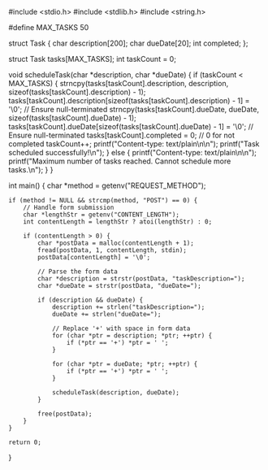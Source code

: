 #include <stdio.h>
#include <stdlib.h>
#include <string.h>

#define MAX_TASKS 50

struct Task {
    char description[200];
    char dueDate[20];
    int completed;
};

struct Task tasks[MAX_TASKS];
int taskCount = 0;

void scheduleTask(char *description, char *dueDate) {
    if (taskCount < MAX_TASKS) {
        strncpy(tasks[taskCount].description, description, sizeof(tasks[taskCount].description) - 1);
        tasks[taskCount].description[sizeof(tasks[taskCount].description) - 1] = '\0'; // Ensure null-terminated
        strncpy(tasks[taskCount].dueDate, dueDate, sizeof(tasks[taskCount].dueDate) - 1);
        tasks[taskCount].dueDate[sizeof(tasks[taskCount].dueDate) - 1] = '\0'; // Ensure null-terminated
        tasks[taskCount].completed = 0; // 0 for not completed
        taskCount++;
        printf("Content-type: text/plain\n\n");
        printf("Task scheduled successfully!\n");
    } else {
        printf("Content-type: text/plain\n\n");
        printf("Maximum number of tasks reached. Cannot schedule more tasks.\n");
    }
}

int main() {
    char *method = getenv("REQUEST_METHOD");

    if (method != NULL && strcmp(method, "POST") == 0) {
        // Handle form submission
        char *lengthStr = getenv("CONTENT_LENGTH");
        int contentLength = lengthStr ? atoi(lengthStr) : 0;

        if (contentLength > 0) {
            char *postData = malloc(contentLength + 1);
            fread(postData, 1, contentLength, stdin);
            postData[contentLength] = '\0';

            // Parse the form data
            char *description = strstr(postData, "taskDescription=");
            char *dueDate = strstr(postData, "dueDate=");

            if (description && dueDate) {
                description += strlen("taskDescription=");
                dueDate += strlen("dueDate=");

                // Replace '+' with space in form data
                for (char *ptr = description; *ptr; ++ptr) {
                    if (*ptr == '+') *ptr = ' ';
                }

                for (char *ptr = dueDate; *ptr; ++ptr) {
                    if (*ptr == '+') *ptr = ' ';
                }

                scheduleTask(description, dueDate);
            }

            free(postData);
        }
    }

    return 0;
}

